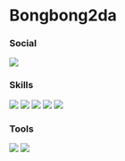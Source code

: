 # Bongbong2da
### Social

[<img src="https://img.shields.io/badge/Velog-F7DF1E?style=social&logo=Velog&logoColor=black"/>](https://velog.io/@bongbong2da)


### Skills

<img src="https://img.shields.io/badge/JavaScript-F7DF1E?style=for-the-badge&logo=JavaScript&logoColor=black"/>
<img src="https://img.shields.io/badge/TypeScript-ffffff?style=for-the-badge&logo=TypeScript&logoColor=#F7DF1E"/>
<img src="https://img.shields.io/badge/React-61DAFB?style=for-the-badge&logo=React&logoColor=black"/>
<img src="https://img.shields.io/badge/React_Native-000000?style=for-the-badge&logo=React&logoColor=#F7DF1E"/>
<img src="https://img.shields.io/badge/Node-339933?style=for-the-badge&logo=Node.js&logoColor=black"/>

### Tools

<img src="https://img.shields.io/badge/MobX-FF9955?style=for-the-badge&logo=Mobx&logoColor=black"/>
<img src="https://img.shields.io/badge/Git-F05032?style=for-the-badge&logo=Git&logoColor=black"/>
